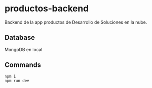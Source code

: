 # productos-backend

Backend de la app productos de Desarrollo de Soluciones en la nube.

## Database
MongoDB en local

## Commands

```shell
npm i
npm run dev
```


